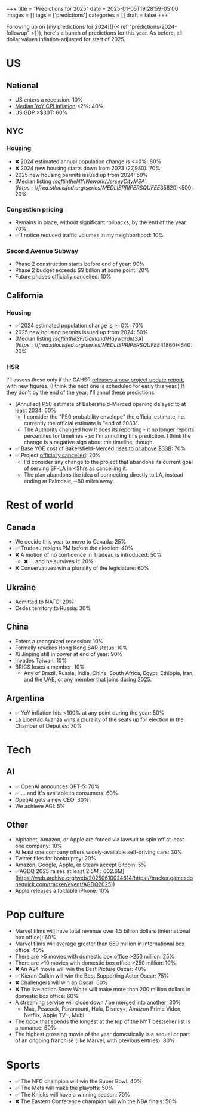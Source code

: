 +++
title = "Predictions for 2025"
date = 2025-01-05T19:28:59-05:00
images = []
tags = ['predictions']
categories = []
draft = false
+++

Following up on [my predictions for 2024]({{< ref "predictions-2024-followup" >}}), here's a bunch of predictions for this year. As before, all dollar values inflation-adjusted for start of 2025.

<!--more-->

# US

## National
- US enters a recession: 10%
- [Median YoY CPI inflation](https://fred.stlouisfed.org/series/MEDCPIM158SFRBCLE) <2%: 40%
- US GDP >$30T: 60%

## NYC

### Housing
- ❌ 2024 estimated annual population change is <=0%: 80%
- ❌ 2024 new housing starts down from 2023 (27,980): 70%
- 2025 new housing permits issued up from 2024: 50%
- [Median listing $/sqft in the NY/Newark/Jersey City MSA](https://fred.stlouisfed.org/series/MEDLISPRIPERSQUFEE35620) <$500: 20%

### Congestion pricing
- Remains in place, without significant rollbacks, by the end of the year: 70%
- ✅ I notice reduced traffic volumes in my neighborhood: 10%

### Second Avenue Subway
- Phase 2 construction starts before end of year: 90%
- Phase 2 budget exceeds $9 billion at some point: 20%
- Future phases officially cancelled: 10%

## California

### Housing
- ✅ 2024 estimated population change is >=0%: 70%
- 2025 new housing permits issued up from 2024: 50%
- [Median listing $/sqft in the SF/Oakland/Hayward MSA](https://fred.stlouisfed.org/series/MEDLISPRIPERSQUFEE41860) <$640: 20%

### HSR

I'll assess these only if the CAHSR [releases a new project update report](https://hsr.ca.gov/wp-content/uploads/2025/08/2025-Project-Update-Report-SUP-FINAL-081925-A11Y.pdf), with new figures. (I think the next one is scheduled for early this year.) If they don't by the end of the year, I'll annul these predictions.

- (Annulled) P50 estimate of Bakersfield-Merced opening delayed to at least 2034: 60%
  - I consider the "P50 probability envelope" the official estimate, i.e. currently the official estimate is "end of 2033".
  - The Authority changed how it does its reporting - it no longer reports percentiles for timelines - so I'm annulling this prediction. I think the change is a negative sign about the timeline, though.
- ✅ Base YOE cost of Bakersfield-Merced [rises to or above $33B](https://hsr.ca.gov/wp-content/uploads/2025/08/2025-Project-Update-Report-SUP-FINAL-081925-A11Y.pdf#page=54): 70%
- ✅ Project [officially cancelled](https://hsr.ca.gov/wp-content/uploads/2025/08/2025-Project-Update-Report-SUP-FINAL-081925-A11Y.pdf#page=18): 20%
  - I'd consider any change to the project that abandons its current goal of serving SF-LA in <3hrs as cancelling it.
  - The plan abandons the idea of connecting directly to LA, instead ending at Palmdale, ~80 miles away.

# Rest of world

## Canada
- We decide this year to move to Canada: 25%
- ✅ Trudeau resigns PM before the election: 40%
- ❌ A motion of no confidence in Trudeau is introduced: 50%
  - ❌ ... and he survives it: 20%
- ❌ Conservatives win a plurality of the legislature: 60%

## Ukraine
- Admitted to NATO: 20%
- Cedes territory to Russia: 30%

## China
- Enters a recognized recession: 10%
- Formally revokes Hong Kong SAR status: 10%
- Xi Jinping still in power at end of year: 90%
- Invades Taiwan: 10%
- BRICS loses a member: 10%
  - Any of Brazil, Russia, India, China, South Africa, Egypt, Ethiopia, Iran, and the UAE, or any member that joins during 2025.

## Argentina
- ✅ YoY inflation hits <100% at any point during the year: 50%
- La Libertad Avanza wins a plurality of the seats up for election in the Chamber of Deputies: 70%

# Tech

## AI
  - ✅ OpenAI announces GPT-5: 70%
   - ✅ ... and it's available to consumers: 60%
  - OpenAI gets a new CEO: 30%
  - We achieve AGI: 5%

## Other
- Alphabet, Amazon, or Apple are forced via lawsuit to spin off at least one company: 10%
- At least one company offers widely-available self-driving cars: 30%
- Twitter files for bankruptcy: 20%
- Amazon, Google, Apple, or Steam accept Bitcoin: 5%
- ✅AGDQ 2025 raises at least $2.5M: 60% ([$2.6M](https://web.archive.org/web/20250610024614/https://tracker.gamesdonequick.com/tracker/event/AGDQ2025))
- Apple releases a foldable iPhone: 10%

# Pop culture

- Marvel films will have total revenue over 1.5 billion dollars (international box office): 60%
- Marvel films will average greater than 650 million in international box office: 40%
- There are >5 movies with domestic box office >250 million: 25%
- There are >10 movies with domestic box office >250 million: 10%
- ❌ An A24 movie will win the Best Picture Oscar: 40%
- ✅ Kieran Culkin will win the Best Supporting Actor Oscar: 75%
- ❌ Challengers will win an Oscar: 60%
- ❌ The live action Snow White will make more than 200 million dollars in domestic box office: 60%
- A streaming service will close down / be merged into another: 30%
  - Max, Peacock, Paramount, Hulu, Disney+, Amazon Prime Video, Netflix, Apple TV+, Mubi
- The book that spends the longest at the top of the NYT bestseller list is a romance: 60%
- The highest grossing movie of the year domestically is a sequel or part of an ongoing franchise (like Marvel, with previous entries): 80%

# Sports

- ✅ The NFC champion will win the Super Bowl: 40%
- ✅ The Mets will make the playoffs: 50%
- ✅ The Knicks will have a winning season: 70%
- ❌ The Eastern Conference champion will win the NBA finals: 50%
